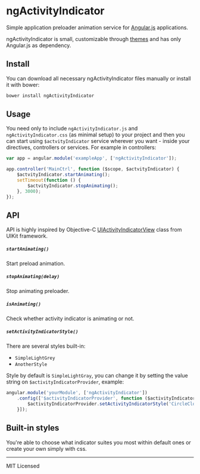 # ngActivityIndicator

Simple application preloader animation service for [Angular.js](http://angularjs.org/) applications.

ngActivityIndicator is small, customizable through [themes](https://github.com/voronianski/ngActivityIndicator#built-in-styles) and has only Angular.js as dependency.

## Install

You can download all necessary ngActivityIndicator files manually or install it with bower:

```bash
bower install ngActivityIndicator
```

## Usage

You need only to include ``ngActivityIndicator.js`` and  ``ngActivityIndicator.css`` (as minimal setup) to your project and then you can start using ``$actvityIndicator`` service wherever you want - inside your directives, controllers or services. For example in controllers:

```javascript
var app = angular.module('exampleApp', ['ngActivityIndicator']);

app.controller('MainCtrl', function ($scope, $actvityIndicator) {
	$actvityIndicator.startAnimating();
	setTimeout(function () {
		$actvityIndicator.stopAnimating();
	}, 3000);
});
```

## API

API is highly inspired by Objective-C [UIActivityIndicatorView](https://developer.apple.com/library/ios/documentation/uikit/reference/UIActivityIndicatorView_Class/Reference/UIActivityIndicatorView.html) class from UIKit framework.

##### ``startAnimating()``

Start preload animation.

##### ``stopAnimating(delay)``

Stop animating preloader.

##### ``isAnimating()``

Check whether activity indicator is animating or not.

##### ``setActivityIndicatorStyle()``

There are several styles built-in:

- ``SimpleLightGrey``
- ``AnotherStyle``

Style by default is ``SimpleLightGray``, you can change it by setting the value string on ``$activityIndicatorProvider``, example:

```javascript
angular.module('yourModule', ['ngActivityIndicator'])
	.config(['$activityIndicatorProvider', function ($activityIndicatorProvider) {
		$activityIndicatorProvider.setActivityIndicatorStyle('CircleClockDark');
	}]);
```

## Built-in styles

You're able to choose what indicator suites you most within default ones or create your own simply with css.

---

MIT Licensed
